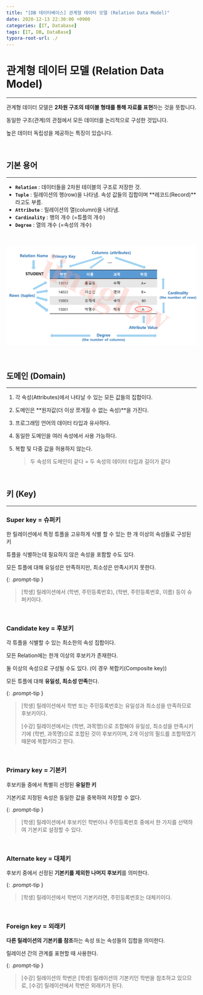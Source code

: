```yaml
---
title: "[DB 데이터베이스] 관계형 데이터 모델 (Relation Data Model)"
date: 2020-12-13 22:30:00 +0900
categories: [IT, Database]
tags: [IT, DB, DataBase]
typora-root-url: ./
---
```




# **관계형 데이터 모델 (Relation Data Model)**

---

관계형 데이터 모델은 **2차원 구조의 테이블 형태를 통해 자료를 표현**하는 것을 뜻합니다.

동일한 구조(관계)의 관점에서 모든 데이터를 논리적으로 구성한 것입니다.

높은 데이터 독립성을 제공하는 특징이 있습니다.





<br/>



## **기본 용어**

---

- **`Relation`** : 데이터들을 2차원 테이블의 구조로 저장한 것.
- **`Tuple`** : 릴레이션의 행(row)을 나타냄. 속성 값들의 집합이며 **레코드(Record)**라고도 부름.
- **`Attribute`** : 릴레이션의 열(column)을 나타냄.
- **`Cardinality`** : 행의 개수 (=튜플의 개수)
- **`Degree`** : 열의 개수 (=속성의 개수)



<br/>

![image-20201204003948066](/assets/img/posts/relation.png)



<br/>

## **도메인 (Domain)**

---

1. 각 속성(Attributes)에서 나타날 수 있는 모든 값들의 집합이다.

2. 도메인은 **원자값(더 이상 쪼개질 수 없는 속성)**을 가진다.

3. 프로그래밍 언어의 데이터 타입과 유사하다.

4. 동일한 도메인을 여러 속성에서 사용 가능하다.

5. 복합 및 다중 값을 허용하지 않는다.

   > 두 속성의 도메인이 같다 = 두 속성의 데이터 타입과 길이가 같다

   <br/>



## **키 (Key)**

----

### **Super key = 슈퍼키** 



한 릴레이션에서 특정 튜플을 고유하게 식별 할 수 있는 한 개 이상의 속성들로 구성된 키

튜플을 식별하는데 필요하지 않은 속성을 포함할 수도 있다.

모든 튜플에 대해 유일성은 만족하지만, 최소성은 만족시키지 못한다.

{: .prompt-tip }

> [학생] 릴레이션에서 (학번, 주민등록번호), (학번, 주민등록번호, 이름) 등이 슈퍼키이다.

<br/>

### **Candidate key = 후보키**

각 튜플을 식별할 수 있는 최소한의 속성 집합이다.

모든 Relation에는 한개 이상의 후보키가 존재한다.

둘 이상의 속성으로 구성될 수도 있다. (이 경우 복합키(Composite key))

모든 튜플에 대해 **유일성, 최소성 만족**한다.

{: .prompt-tip }

> [학생] 릴레이션에서 학번 또는 주민등록번호는 유일성과 최소성을 만족하므로 후보키이다.
>
> [수강] 릴레이션에서는 (학번, 과목명)으로 조합해야 유일성, 최소성을 만족시키기에 (학번, 과목명)으로 조합된 것이 후보키이며, 2개 이상의 필드를 조합하였기 때문에 복합키라고 한다.

<br/>

### **Primary key = 기본키**

후보키들 중에서 특별히 선정된 **유일한 키**

기본키로 지정된 속성은 동일한 값을 중복하여 저장할 수 없다.

{: .prompt-tip }

> [학생] 릴레이션에서 후보키인 학번이나 주민등록번호 중에서 한 가지를 선택하여 기본키로 설정할 수 있다.

<br/>

### **Alternate key = 대체키**

후보키 중에서 선정된 **기본키를 제외한 나머지 후보키**를 의미한다.

{: .prompt-tip }

> [학생] 릴레이션에서 학번이 기본키라면, 주민등록번호는 대체키이다.

<br/>

### **Foreign key = 외래키**

**다른 릴레이션의 기본키를 참조**하는 속성 또는 속성들의 집합을 의미한다.

릴레이션 간의 관계를 표현할 때 사용한다.

{: .prompt-tip }

> [수강] 릴레이션의 학번은 [학생] 릴레이션의 기본키인 학번을 참조하고 있으므로, [수강] 릴레이션에서 학번은 외래키가 된다.

<br/>